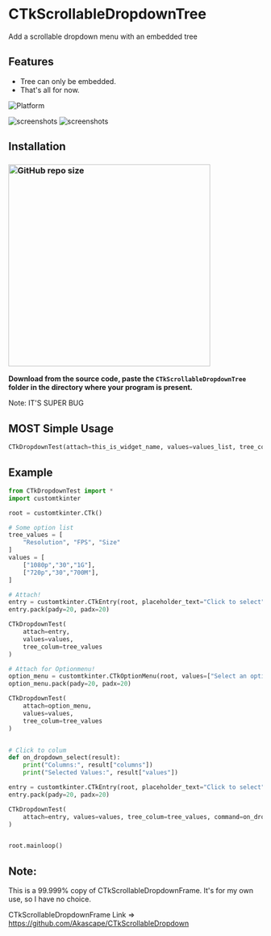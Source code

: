 # CTkScrollableDropdownTree
Add a scrollable dropdown menu with an embedded tree

## Features
- Tree can only be embedded.
- That's all for now.

![Platform](https://img.shields.io/powershellgallery/p/Pester?color=blue)

![screenshots](https://github.com/user-attachments/assets/025ec723-92b6-4f18-b204-2efbcb70717b)
![screenshots](https://github.com/user-attachments/assets/fae8d5c6-b197-49ba-8ea1-6fe9060c69fe)


## Installation
### [<img alt="GitHub repo size" src="https://img.shields.io/github/repo-size/NyaShinn1204/CTkScrollableDropdownTree?&color=white&label=Download%20Source%20Code&logo=Python&logoColor=yellow&style=for-the-badge"  width="400">](https://github.com/NyaShinn1204/CTkScrollableDropdownTree/archive/refs/heads/main.zip)

**Download from the source code, paste the `CTkScrollableDropdownTree` folder in the directory where your program is present.**

Note: IT'S SUPER BUG

## MOST Simple Usage
```python
CTkDropdownTest(attach=this_is_widget_name, values=values_list, tree_colum=tree_values_list)
```

## Example
```python
from CTkDropdownTest import *
import customtkinter

root = customtkinter.CTk()

# Some option list
tree_values = [
    "Resolution", "FPS", "Size"
]
values = [
    ["1080p","30","1G"],
    ["720p","30","700M"],
]

# Attach! 
entry = customtkinter.CTkEntry(root, placeholder_text="Click to select")
entry.pack(pady=20, padx=20)

CTkDropdownTest(
    attach=entry,
    values=values,
    tree_colum=tree_values
)

# Attach for Optionmenu!
option_menu = customtkinter.CTkOptionMenu(root, values=["Select an option"])
option_menu.pack(pady=20, padx=20)

CTkDropdownTest(
    attach=option_menu,
    values=values,
    tree_colum=tree_values
)


# Click to colum
def on_dropdown_select(result):
    print("Columns:", result["columns"])
    print("Selected Values:", result["values"])

entry = customtkinter.CTkEntry(root, placeholder_text="Click to select")
entry.pack(pady=20, padx=20)

CTkDropdownTest(
    attach=entry, values=values, tree_colum=tree_values, command=on_dropdown_select
)


root.mainloop()
```

## Note:
This is a 99.999% copy of CTkScrollableDropdownFrame. It's for my own use, so I have no choice.

CTkScrollableDropdownFrame Link => https://github.com/Akascape/CTkScrollableDropdown

